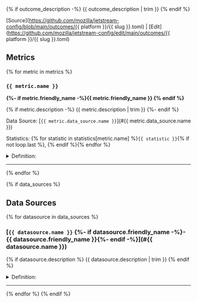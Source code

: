 {% if outcome_description -%}
{{ outcome_description | trim }}
{% endif %}

[Source](https://github.com/mozilla/jetstream-config/blob/main/outcomes/{{ platform }}/{{ slug }}.toml)  |  [Edit](https://github.com/mozilla/jetstream-config/edit/main/outcomes/{{ platform }}/{{ slug }}.toml)


## Metrics

{% for metric in metrics %}

### `{{ metric.name }}` 

**{%- if metric.friendly_name -%}{{ metric.friendly_name }} {% endif %}**

{% if metric.description -%}
{{ metric.description | trim }}
{%- endif %}

Data Source: [`{{ metric.data_source.name }}`](#{{ metric.data_source.name }})

Statistics: {% for statistic in statistics[metric.name] %}`{{ statistic }}`{% if not loop.last %}, {% endif %}{% endfor %}

<details>
<summary>Definition:</summary>

```sql
{{ metric.select_expression | trim }}
```
</details>


---
{% endfor %}

{% if data_sources %}
## Data Sources

{% for datasource in data_sources %}

### [`{{ datasource.name }}` {%- if datasource.friendly_name -%}- {{ datasource.friendly_name }}{%- endif -%}](#{{ datasource.name }})

{% if datasource.description %}
{{ datasource.description | trim }}
{% endif %}

<details>
<summary>Definition:</summary>

```sql
{{ datasource._from_expr | trim }}
```
</details>

---
{% endfor %}
{% endif %}

